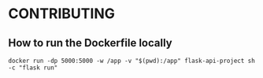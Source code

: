 # CONTRIBUTING

## How to run the Dockerfile locally

```
docker run -dp 5000:5000 -w /app -v "$(pwd):/app" flask-api-project sh -c "flask run"
```
